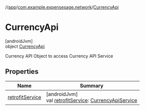//[app](../../../index.md)/[com.example.expensesage.network](../index.md)/[CurrencyApi](index.md)

# CurrencyApi

[androidJvm]\
object [CurrencyApi](index.md)

Currency API Object to access Currency API Service

## Properties

| Name | Summary |
|---|---|
| [retrofitService](retrofit-service.md) | [androidJvm]<br>val [retrofitService](retrofit-service.md): [CurrencyApiService](../-currency-api-service/index.md) |
